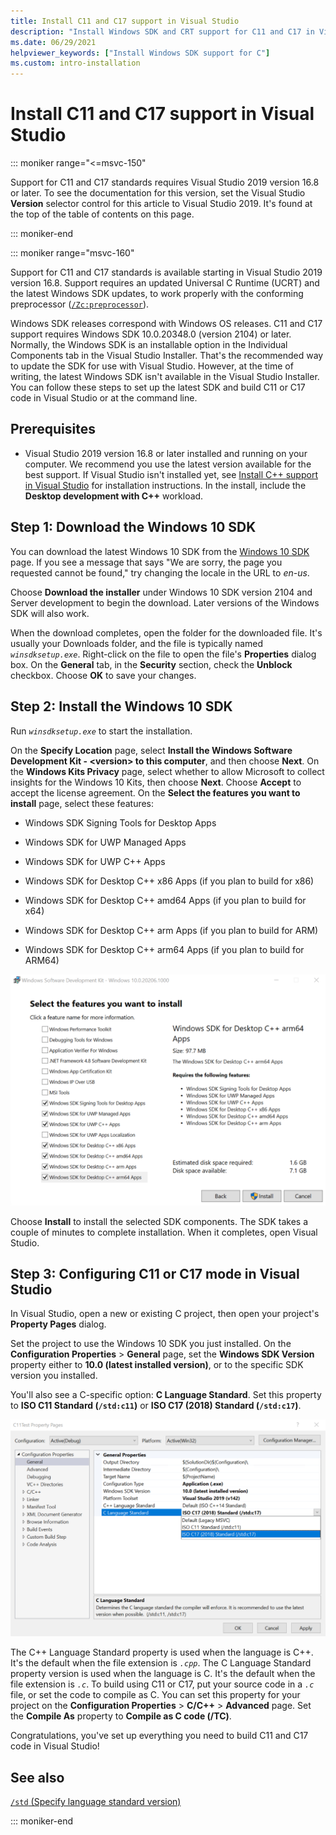 ```yaml
---
title: Install C11 and C17 support in Visual Studio
description: "Install Windows SDK and CRT support for C11 and C17 in Visual Studio"
ms.date: 06/29/2021
helpviewer_keywords: ["Install Windows SDK support for C"]
ms.custom: intro-installation
---
```

# Install C11 and C17 support in Visual Studio

::: moniker range="<=msvc-150"

Support for C11 and C17 standards requires Visual Studio 2019 version 16.8 or later. To see the documentation for this version, set the Visual Studio **Version** selector control for this article to Visual Studio 2019. It's found at the top of the table of contents on this page.

::: moniker-end

::: moniker range="msvc-160"

Support for C11 and C17 standards is available starting in Visual Studio 2019 version 16.8. Support requires an updated Universal C Runtime (UCRT) and the latest Windows SDK updates, to work properly with the conforming preprocessor ([`/Zc:preprocessor`](../build/reference/zc-preprocessor.md)).

Windows SDK releases correspond with Windows OS releases. C11 and C17 support requires Windows SDK 10.0.20348.0 (version 2104) or later. Normally, the Windows SDK is an installable option in the Individual Components tab in the Visual Studio Installer. That's the recommended way to update the SDK for use with Visual Studio. However, at the time of writing, the latest Windows SDK isn't available in the Visual Studio Installer. You can follow these steps to set up the latest SDK and build C11 or C17 code in Visual Studio or at the command line.

## Prerequisites

- Visual Studio 2019 version 16.8 or later installed and running on your computer. We recommend you use the latest version available for the best support. If Visual Studio isn't installed yet, see [Install C++ support in Visual Studio](../build/vscpp-step-0-installation.md) for installation instructions. In the install, include the **Desktop development with C++** workload.

## Step 1: Download the Windows 10 SDK

You can download the latest Windows 10 SDK from the [Windows 10 SDK](https://developer.microsoft.com/windows/downloads/windows-10-sdk/) page. If you see a message that says "We are sorry, the page you requested cannot be found," try changing the locale in the URL to *en-us*.

Choose **Download the installer** under Windows 10 SDK version 2104 and Server development to begin the download. Later versions of the Windows SDK will also work.

When the download completes, open the folder for the downloaded file. It's usually your Downloads folder, and the file is typically named *`winsdksetup.exe`*. Right-click on the file to open the file's **Properties** dialog box. On the **General** tab, in the **Security** section, check the **Unblock** checkbox. Choose **OK** to save your changes.

## Step 2: Install the Windows 10 SDK

Run *`winsdksetup.exe`* to start the installation.

On the **Specify Location** page, select **Install the Windows Software Development Kit - \<version> to this computer**, and then choose **Next**. On the **Windows Kits Privacy** page, select whether to allow Microsoft to collect insights for the Windows 10 Kits, then choose **Next**. Choose **Accept** to accept the license agreement. On the **Select the features you want to install** page, select these features:  

- Windows SDK Signing Tools for Desktop Apps

- Windows SDK for UWP Managed Apps

- Windows SDK for UWP C++ Apps

- Windows SDK for Desktop C++ x86 Apps (if you plan to build for x86)

- Windows SDK for Desktop C++ amd64 Apps (if you plan to build for x64)

- Windows SDK for Desktop C++ arm Apps (if you plan to build for ARM)

- Windows SDK for Desktop C++ arm64 Apps (if you plan to build for ARM64)

![A screenshot of the Windows SDK installer, showing the components selected for installation.](media/c11-7-windows-sdk-installer-select-features.png)

Choose **Install** to install the selected SDK components. The SDK takes a couple of minutes to complete installation. When it completes, open Visual Studio.

## Step 3: Configuring C11 or C17 mode in Visual Studio

In Visual Studio, open a new or existing C project, then open your project's **Property Pages** dialog.

Set the project to use the Windows 10 SDK you just installed. On the **Configuration Properties** > **General** page, set the **Windows SDK Version** property either to **10.0 (latest installed version)**, or to the specific SDK version you installed.

You'll also see a C-specific option: **C Language Standard**. Set this property to **ISO C11 Standard (`/std:c11`)** or **ISO C17 (2018) Standard (`/std:c17`)**.  

![A screenshot of the Property Pages dialog on the Configuration Properties General page, showing the C Language Standard property drop-down selection as ISO C 17.](media/c11-9-project-property-page-c-language-standard.png)

The C++ Language Standard property is used when the language is C++. It's the default when the file extension is *`.cpp`*. The C Language Standard property version is used when the language is C. It's the default when the file extension is *`.c`*. To build using C11 or C17, put your source code in a *`.c`* file, or set the code to compile as C. You can set this property for your project on the **Configuration Properties** > **C/C++** > **Advanced** page. Set the **Compile As** property to **Compile as C code (/TC)**.

Congratulations, you've set up everything you need to build C11 and C17 code in Visual Studio!

## See also

[`/std` (Specify language standard version)](../build/reference/std-specify-language-standard-version.md)

::: moniker-end
